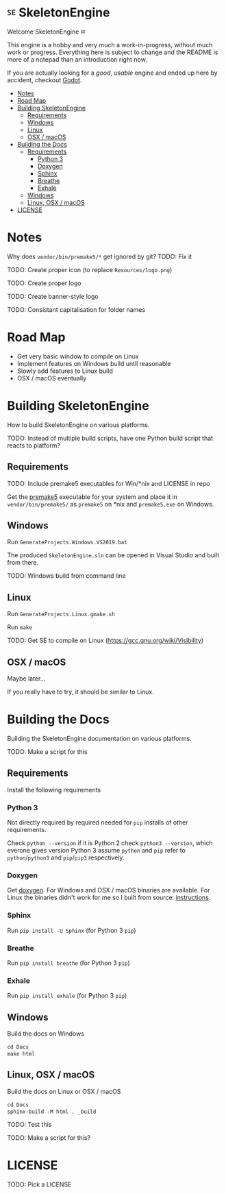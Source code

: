 # <img src="Resources/logo.png" alt="Logo" width="20"/> SkeletonEngine <!-- omit in toc -->
Welcome SkeletonEngine <img src="Resources/logo.png" alt="Logo" width="10"/>

This engine is a hobby and very much a work-in-progress, without much work or progress. Everything here is subject to change and the README is more of a notepad than an introduction right now.

If you are actually looking for a *good*, *usable* engine and ended up here by accident, checkout [Godot](https://godotengine.org).

- [Notes](#notes)
- [Road Map](#road-map)
- [Building SkeletonEngine](#building-skeletonengine)
  - [Requirements](#requirements)
  - [Windows](#windows)
  - [Linux](#linux)
  - [OSX / macOS](#osx--macos)
- [Building the Docs](#building-the-docs)
  - [Requirements](#requirements-1)
    - [Python 3](#python-3)
    - [Doxygen](#doxygen)
    - [Sphinx](#sphinx)
    - [Breathe](#breathe)
    - [Exhale](#exhale)
  - [Windows](#windows-1)
  - [Linux, OSX / macOS](#linux-osx--macos)
- [LICENSE](#license)

# Notes
Why does `vendor/bin/premake5/*` get ignored by git? TODO: Fix it

TODO: Create proper icon (to replace `Resources/logo.png`)

TODO: Create proper logo

TODO: Create banner-style logo

TODO: Consistant capitalisation for folder names


# Road Map

- Get very basic window to compile on Linux
- Implement features on Windows build until reasonable
- Slowly add features to Linux build
- OSX / macOS eventually


# Building SkeletonEngine
How to build SkeletonEngine on various platforms.

TODO: Instead of multiple build scripts, have one Python build script that reacts to platform?

## Requirements
TODO: Include premake5 executables for Win/*nix and LICENSE in repo

Get the [premake5](https://github.com/premake/premake-core) executable for your system and place it in `vendor/bin/premake5/` as `premake5` on *nix and `premake5.exe` on Windows.

## Windows
Run `GenerateProjects.Windows.VS2019.bat`

The produced `SkeletonEngine.sln` can be opened in Visual Studio and built from there.

TODO: Windows build from command line

## Linux
Run `GenerateProjects.Linux.gmake.sh`

Run `make`

TODO: Get SE to compile on Linux (https://gcc.gnu.org/wiki/Visibility)


## OSX / macOS
Maybe later...

If you really have to try, it should be similar to Linux.


# Building the Docs
Building the SkeletonEngine documentation on various platforms.

TODO: Make a script for this

## Requirements
Install the following requirements

### Python 3
Not directly required by required needed for `pip` installs of other requirements.

Check `python --version` if it is Python 2 check `python3 --version`, which everone gives version Python 3 assume `python` and `pip` refer to `python`/`python3` and `pip`/`pip3` respectively.

### Doxygen
Get [doxygen](https://www.doxygen.nl/download.html). For Windows and OSX / macOS binaries are available. For Linux the binaries didn't work for me so I built from source: [instructions](https://www.doxygen.nl/manual/install.html).

### Sphinx
Run ```pip install -U Sphinx``` (for Python 3 `pip`)

### Breathe
Run ```pip install breathe``` (for Python 3 `pip`)

### Exhale
Run ```pip install exhale``` (for Python 3 `pip`)

## Windows
Build the docs on Windows
```
cd Docs
make html
```

## Linux, OSX / macOS
Build the docs on Linux or OSX / macOS
```
cd Docs
sphinx-build -M html . _build
```

TODO: Test this

TODO: Make a script for this?


# LICENSE
TODO: Pick a LICENSE
